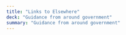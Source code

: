 ```yaml
---
title: "Links to Elsewhere"
deck: "Guidance from around government"
summary: "Guidance from around government"
---
```

